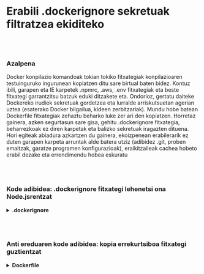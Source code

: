 # Erabili .dockerignore sekretuak filtratzea ekiditeko

<br/><br/>

### Azalpena

Docker konpilazio komandoak tokian tokiko fitxategiak konpilazioaren testuinguruko ingurunean kopiatzen ditu sare birtual baten bidez. Kontuz ibili, garapen eta IE karpetek .npmrc, .aws, .env fitxategiak eta beste fitxategi garrantzitsu batzuk eduki ditzakete eta. Ondorioz, gertatu daiteke Dockereko irudiek sekretuak gordetzea eta lurralde arriskutsuetan agerian uztea (esaterako Docker bilgailua, kideen zerbitzariak). Mundu hobe batean Dockerfile fitxategiak zehaztu beharko luke zer ari den kopiatzen. Horretaz gainera, azken segurtasun sare gisa, gehitu .dockerignore fitxategia, beharrezkoak ez diren karpetak eta balizko sekretuak iragazten dituena. Hori egiteak abiadura azkartzen du gainera, ekoizpenean erabilerarik ez duten garapen karpeta arruntak alde batera utziz (adibidez .git, proben emaitzak, garatze programen konfigurazioak), eraikitzaileak cachea hobeto erabil dezake eta errendimendu hobea eskuratu

<br/><br/>

### Kode adibidea: .dockerignore fitxategi lehenetsi ona Node.jsrentzat

<details>
<summary><strong>.dockerignore</strong></summary>

```
**/node_modules/
**/.git
**/README.md
**/LICENSE
**/.vscode
**/npm-debug.log
**/coverage
**/.env
**/.editorconfig
**/.aws
**/dist
```

</details>

<br/><br/>

### Anti ereduaren kode adibidea: kopia errekurtsiboa fitxategi guztientzat

<details>
<summary><strong>Dockerfile</strong></summary>

```
FROM node:12-slim AS build
WORKDIR /usr/src/app
# The next line copies everything
COPY . .

# Hemen duzu beste guztia

```

</details>
